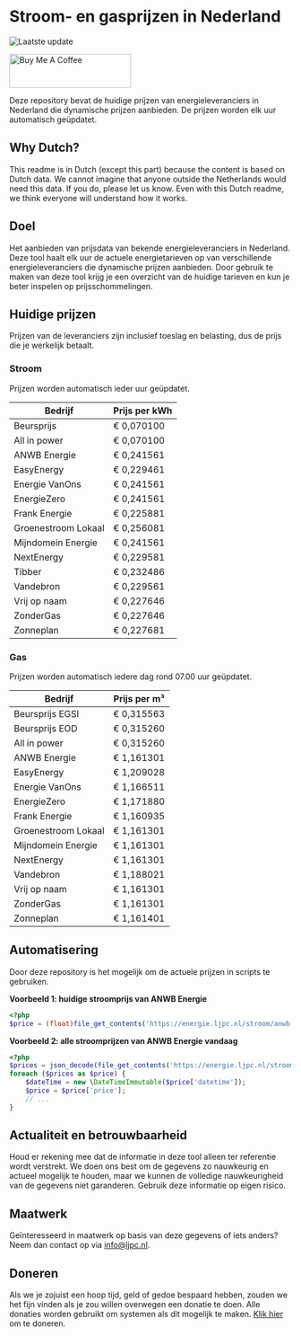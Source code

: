 # Stroom- en gasprijzen in Nederland

![Laatste update](https://img.shields.io/badge/laatste%20update-2025--08--08%2017%3A01%20CET-brightgreen)

<a href="https://www.buymeacoffee.com/Lars-" target="_blank"><img src="https://cdn.buymeacoffee.com/buttons/v2/default-orange.png" alt="Buy Me A Coffee" height="60" style="height: 60px !important;width: 217px !important;" ></a>

Deze repository bevat de huidige prijzen van energieleveranciers in Nederland die dynamische prijzen aanbieden. De prijzen worden elk uur automatisch geüpdatet.

## Why Dutch?

This readme is in Dutch (except this part) because the content is based on Dutch data. We cannot imagine that anyone outside the Netherlands would need this data. If you do, please let us know. Even with this Dutch readme, we think
everyone will understand how it works.

## Doel

Het aanbieden van prijsdata van bekende energieleveranciers in Nederland. Deze tool haalt elk uur de actuele energietarieven op van verschillende energieleveranciers die dynamische prijzen aanbieden. Door gebruik te maken van deze tool
krijg je een overzicht van de huidige tarieven en kun je beter inspelen op prijsschommelingen.

## Huidige prijzen

Prijzen van de leveranciers zijn inclusief toeslag en belasting, dus de prijs die je werkelijk betaalt.

### Stroom

Prijzen worden automatisch ieder uur geüpdatet.

 Bedrijf | Prijs per kWh 
---------|---------------
Beursprijs | € 0,070100
All in power | € 0,070100
ANWB Energie | € 0,241561
EasyEnergy | € 0,229461
Energie VanOns | € 0,241561
EnergieZero | € 0,241561
Frank Energie | € 0,225881
Groenestroom Lokaal | € 0,256081
Mijndomein Energie | € 0,241561
NextEnergy | € 0,229581
Tibber | € 0,232486
Vandebron | € 0,229561
Vrij op naam | € 0,227646
ZonderGas | € 0,227646
Zonneplan | € 0,227681


### Gas

Prijzen worden automatisch iedere dag rond 07.00 uur geüpdatet.

 Bedrijf | Prijs per m³ 
---------|--------------
Beursprijs EGSI | € 0,315563
Beursprijs EOD | € 0,315260
All in power | € 0,315260
ANWB Energie | € 1,161301
EasyEnergy | € 1,209028
Energie VanOns | € 1,166511
EnergieZero | € 1,171880
Frank Energie | € 1,160935
Groenestroom Lokaal | € 1,161301
Mijndomein Energie | € 1,161301
NextEnergy | € 1,161301
Vandebron | € 1,188021
Vrij op naam | € 1,161301
ZonderGas | € 1,161301
Zonneplan | € 1,161401


## Automatisering

Door deze repository is het mogelijk om de actuele prijzen in scripts te gebruiken.

**Voorbeeld 1: huidige stroomprijs van ANWB Energie**

```php
<?php
$price = (float)file_get_contents('https://energie.ljpc.nl/stroom/anwb-energie-nu.txt');

```

**Voorbeeld 2: alle stroomprijzen van ANWB Energie vandaag**

```php
<?php
$prices = json_decode(file_get_contents('https://energie.ljpc.nl/stroom/all-in-power-vandaag.json'),true);
foreach ($prices as $price) {
    $dateTime = new \DateTimeImmutable($price['datetime']);
    $price = $price['price'];
    // ...
}
```

## Actualiteit en betrouwbaarheid

Houd er rekening mee dat de informatie in deze tool alleen ter referentie wordt verstrekt. We doen ons best om de gegevens zo nauwkeurig en actueel mogelijk te houden, maar we kunnen de volledige nauwkeurigheid van de gegevens niet
garanderen. Gebruik deze informatie op eigen risico.

## Maatwerk

Geïnteresseerd in maatwerk op basis van deze gegevens of iets anders? Neem dan contact op
via [info@ljpc.nl](mailto:info@ljpc.nl?subject=Energie%20prijzen).

## Doneren

Als we je zojuist een hoop tijd, geld of gedoe bespaard hebben, zouden we het fijn vinden als je zou willen overwegen een
donatie te doen. Alle donaties worden gebruikt om systemen als dit mogelijk te
maken. [Klik hier](https://www.buymeacoffee.com/Lars-) om te doneren.
